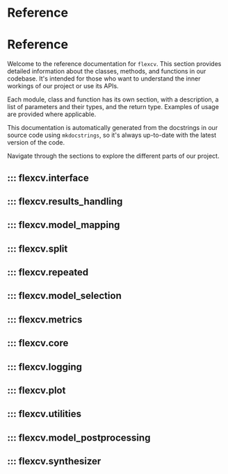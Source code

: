 # Reference


# Reference

Welcome to the reference documentation for `flexcv`. This section provides detailed information about the classes, methods, and functions in our codebase. It's intended for those who want to understand the inner workings of our project or use its APIs.

Each module, class and function has its own section, with a description, a list of parameters and their types, and the return type. Examples of usage are provided where applicable.

This documentation is automatically generated from the docstrings in our source code using `mkdocstrings`, so it's always up-to-date with the latest version of the code.

Navigate through the sections to explore the different parts of our project.

## ::: flexcv.interface

## ::: flexcv.results_handling

## ::: flexcv.model_mapping

## ::: flexcv.split

## ::: flexcv.repeated

## ::: flexcv.model_selection

## ::: flexcv.metrics

## ::: flexcv.core

## ::: flexcv.logging

## ::: flexcv.plot

## ::: flexcv.utilities

## ::: flexcv.model_postprocessing

## ::: flexcv.synthesizer
